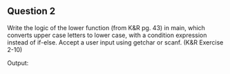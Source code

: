 ## Question 2

Write the logic of the lower function (from K&R pg. 43) in main, which converts upper case letters to lower case, with a condition expression instead of if-else. Accept a user input using getchar or scanf. (K&R Exercise 2-10) 

Output:
